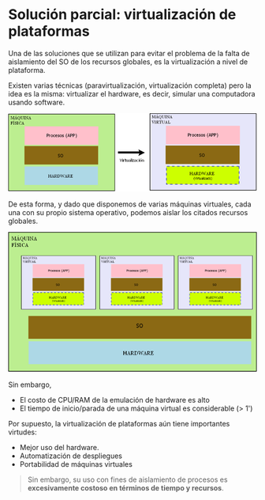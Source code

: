 # Solución parcial: virtualización de plataformas

Una de las soluciones que se utilizan para evitar el problema de la falta de aislamiento del SO de los recursos globales, es la virtualización a nivel de plataforma.

Existen varias técnicas (paravirtualización, virtualización completa) pero la idea es la misma: virtualizar el hardware, es decir, simular una computadora usando software.

![Contenedor](./../_media/01_que_e_un_contedor_de_software/container_5.png)

De esta forma, y ​​dado que disponemos de varias máquinas virtuales, cada una con su propio sistema operativo, podemos aislar los citados recursos globales.

![Contenedor](./../_media/01_que_e_un_contedor_de_software/container_6.png)

Sin embargo,

- El costo de CPU/RAM de la emulación de hardware es alto
- El tiempo de inicio/parada de una máquina virtual es considerable (> 1')

Por supuesto, la virtualización de plataformas aún tiene importantes virtudes:

- Mejor uso del hardware.
- Automatización de despliegues
- Portabilidad de máquinas virtuales

> Sin embargo, su uso con fines de aislamiento de procesos es **excesivamente costoso en términos de tiempo y recursos**.
